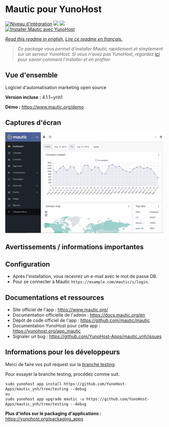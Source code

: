 # Mautic pour YunoHost

[![Niveau d'intégration](https://dash.yunohost.org/integration/mautic.svg)](https://dash.yunohost.org/appci/app/mautic) ![](https://ci-apps.yunohost.org/ci/badges/mautic.status.svg) ![](https://ci-apps.yunohost.org/ci/badges/mautic.maintain.svg)  
[![Installer Mautic avec YunoHost](https://install-app.yunohost.org/install-with-yunohost.svg)](https://install-app.yunohost.org/?app=mautic)

*[Read this readme in english.](./README.md)*
*[Lire ce readme en français.](./README_fr.md)*

> *Ce package vous permet d'installer Mautic rapidement et simplement sur un serveur YunoHost.
Si vous n'avez pas YunoHost, regardez [ici](https://yunohost.org/#/install) pour savoir comment l'installer et en profiter.*

## Vue d'ensemble

Logiciel d'automatisation marketing open source

**Version incluse :** 4.1.1~ynh1

**Démo :** https://www.mautic.org/demo

## Captures d'écran

![](./doc/screenshots/mautic-Screenshots.jpg)

## Avertissements / informations importantes

## Configuration

 * Après l'installation, vous recevrez un e-mail avec le mot de passe DB.
 * Pour se connecter à Mautic `https://example.com/mautic/s/login`.

## Documentations et ressources

* Site officiel de l'app : https://www.mautic.org/
* Documentation officielle de l'admin : https://docs.mautic.org/en
* Dépôt de code officiel de l'app : https://github.com/mautic/mautic
* Documentation YunoHost pour cette app : https://yunohost.org/app_mautic
* Signaler un bug : https://github.com/YunoHost-Apps/mautic_ynh/issues

## Informations pour les développeurs

Merci de faire vos pull request sur la [branche testing](https://github.com/YunoHost-Apps/mautic_ynh/tree/testing).

Pour essayer la branche testing, procédez comme suit.
```
sudo yunohost app install https://github.com/YunoHost-Apps/mautic_ynh/tree/testing --debug
ou
sudo yunohost app upgrade mautic -u https://github.com/YunoHost-Apps/mautic_ynh/tree/testing --debug
```

**Plus d'infos sur le packaging d'applications :** https://yunohost.org/packaging_apps